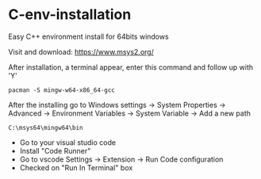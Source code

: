# C-env-installation
Easy C++ environment install for 64bits windows

Visit and download: https://www.msys2.org/

After installation, a terminal appear, enter this command and follow up with 'Y'
```
pacman -S mingw-w64-x86_64-gcc
```

After the installing go to Windows settings -> System Properties -> Advanced -> Environment Variables -> System Variable -> Add a new path

```
C:\msys64\mingw64\bin
```

- Go to your visual studio code
- Install "Code Runner"
- Go to vscode Settings -> Extension -> Run Code configuration
- Checked on "Run In Terminal" box

